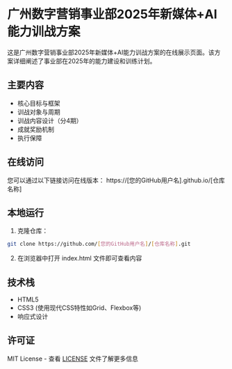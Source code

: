 # 广州数字营销事业部2025年新媒体+AI能力训战方案

这是广州数字营销事业部2025年新媒体+AI能力训战方案的在线展示页面。该方案详细阐述了事业部在2025年的能力建设和训练计划。

## 主要内容

- 核心目标与框架
- 训战对象与周期
- 训战内容设计（分4期）
- 成就奖励机制
- 执行保障

## 在线访问

您可以通过以下链接访问在线版本：
https://[您的GitHub用户名].github.io/[仓库名称]

## 本地运行

1. 克隆仓库：
```bash
git clone https://github.com/[您的GitHub用户名]/[仓库名称].git
```

2. 在浏览器中打开 index.html 文件即可查看内容

## 技术栈

- HTML5
- CSS3 (使用现代CSS特性如Grid、Flexbox等)
- 响应式设计

## 许可证

MIT License - 查看 [LICENSE](LICENSE) 文件了解更多信息 